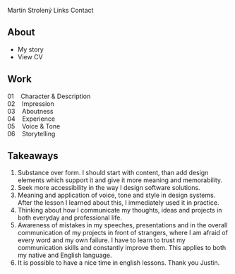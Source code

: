 Martin Strolený
Links
Contact
## About
- My story
- View CV
## Work
01 &nbsp;&nbsp;&nbsp;Character & Description<br>
02 &nbsp;&nbsp;&nbsp;Impression<br>
03 &nbsp;&nbsp;&nbsp;Aboutness<br>
04 &nbsp;&nbsp;&nbsp;Experience<br>
05 &nbsp;&nbsp;&nbsp;Voice & Tone<br>
06 &nbsp;&nbsp;&nbsp;Storytelling<br>
## Takeaways
1. Substance over form. I should start with content, than add design elements which support it and give it more meaning and memorability.
2. Seek more accessibility in the way I design software solutions.
3. Meaning and application of voice, tone and style in design systems. After the lesson I learned about this, I immediately used it in practice.
4. Thinking about how I communicate my thoughts, ideas and projects in both everyday and professional life.
5. Awareness of mistakes in my speeches, presentations and in the overall communication of my projects in front of strangers, where I am afraid of every word and my own failure. I have to learn to trust my communication skills and constantly improve them. This applies to both my native and English language.
6. It is possible to have a nice time in english lessons. Thank you Justin.

